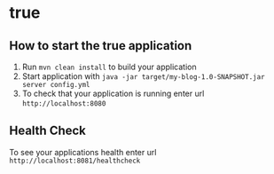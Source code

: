 # true

How to start the true application
---

1. Run `mvn clean install` to build your application
1. Start application with `java -jar target/my-blog-1.0-SNAPSHOT.jar server config.yml`
1. To check that your application is running enter url `http://localhost:8080`

Health Check
---

To see your applications health enter url `http://localhost:8081/healthcheck`

